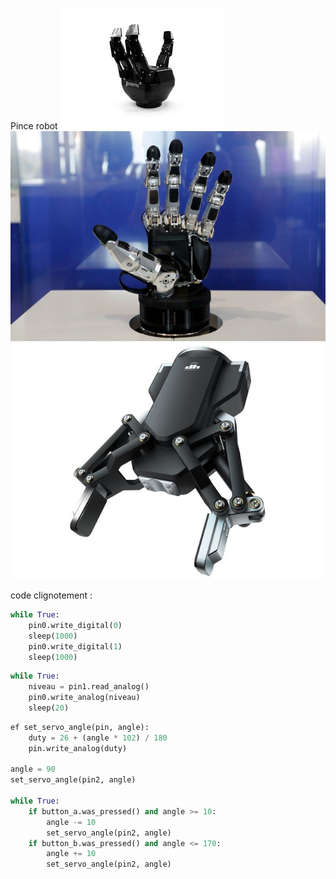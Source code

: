 Pince robot
![pince3](/pince3.jpg)
![main_robot](/main_robot.jpg)
![pince2](/pince2.jpg)

code clignotement :
```python
while True:
    pin0.write_digital(0)
    sleep(1000)
    pin0.write_digital(1)
    sleep(1000)
```
```python
while True:
    niveau = pin1.read_analog()
    pin0.write_analog(niveau)
    sleep(20)
```

```python
ef set_servo_angle(pin, angle):
    duty = 26 + (angle * 102) / 180
    pin.write_analog(duty)

angle = 90
set_servo_angle(pin2, angle)

while True:
    if button_a.was_pressed() and angle >= 10:
        angle -= 10
        set_servo_angle(pin2, angle)
    if button_b.was_pressed() and angle <= 170:
        angle += 10
        set_servo_angle(pin2, angle)
```